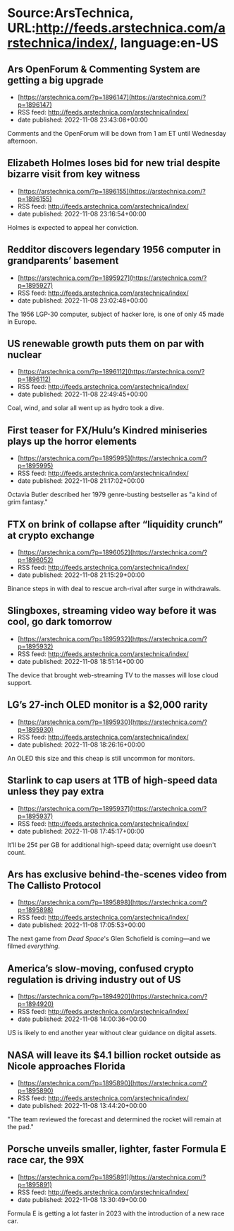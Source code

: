 # Source:ArsTechnica, URL:http://feeds.arstechnica.com/arstechnica/index/, language:en-US

## Ars OpenForum & Commenting System are getting a big upgrade
 - [https://arstechnica.com/?p=1896147](https://arstechnica.com/?p=1896147)
 - RSS feed: http://feeds.arstechnica.com/arstechnica/index/
 - date published: 2022-11-08 23:43:08+00:00

Comments and the OpenForum will be down from 1 am ET until Wednesday afternoon.

## Elizabeth Holmes loses bid for new trial despite bizarre visit from key witness
 - [https://arstechnica.com/?p=1896155](https://arstechnica.com/?p=1896155)
 - RSS feed: http://feeds.arstechnica.com/arstechnica/index/
 - date published: 2022-11-08 23:16:54+00:00

Holmes is expected to appeal her conviction.

## Redditor discovers legendary 1956 computer in grandparents’ basement
 - [https://arstechnica.com/?p=1895927](https://arstechnica.com/?p=1895927)
 - RSS feed: http://feeds.arstechnica.com/arstechnica/index/
 - date published: 2022-11-08 23:02:48+00:00

The 1956 LGP-30 computer, subject of hacker lore, is one of only 45 made in Europe.

## US renewable growth puts them on par with nuclear
 - [https://arstechnica.com/?p=1896112](https://arstechnica.com/?p=1896112)
 - RSS feed: http://feeds.arstechnica.com/arstechnica/index/
 - date published: 2022-11-08 22:49:45+00:00

Coal, wind, and solar all went up as hydro took a dive.

## First teaser for FX/Hulu’s Kindred miniseries plays up the horror elements
 - [https://arstechnica.com/?p=1895995](https://arstechnica.com/?p=1895995)
 - RSS feed: http://feeds.arstechnica.com/arstechnica/index/
 - date published: 2022-11-08 21:17:02+00:00

Octavia Butler described her 1979 genre-busting bestseller as "a kind of grim fantasy."

## FTX on brink of collapse after “liquidity crunch” at crypto exchange
 - [https://arstechnica.com/?p=1896052](https://arstechnica.com/?p=1896052)
 - RSS feed: http://feeds.arstechnica.com/arstechnica/index/
 - date published: 2022-11-08 21:15:29+00:00

Binance steps in with deal to rescue arch-rival after surge in withdrawals.

## Slingboxes, streaming video way before it was cool, go dark tomorrow
 - [https://arstechnica.com/?p=1895932](https://arstechnica.com/?p=1895932)
 - RSS feed: http://feeds.arstechnica.com/arstechnica/index/
 - date published: 2022-11-08 18:51:14+00:00

The device that brought web-streaming TV to the masses will lose cloud support.

## LG’s 27-inch OLED monitor is a $2,000 rarity
 - [https://arstechnica.com/?p=1895930](https://arstechnica.com/?p=1895930)
 - RSS feed: http://feeds.arstechnica.com/arstechnica/index/
 - date published: 2022-11-08 18:26:16+00:00

An OLED this size and this cheap is still uncommon for monitors.

## Starlink to cap users at 1TB of high-speed data unless they pay extra
 - [https://arstechnica.com/?p=1895937](https://arstechnica.com/?p=1895937)
 - RSS feed: http://feeds.arstechnica.com/arstechnica/index/
 - date published: 2022-11-08 17:45:17+00:00

It'll be 25¢ per GB for additional high-speed data; overnight use doesn't count.

## Ars has exclusive behind-the-scenes video from The Callisto Protocol
 - [https://arstechnica.com/?p=1895898](https://arstechnica.com/?p=1895898)
 - RSS feed: http://feeds.arstechnica.com/arstechnica/index/
 - date published: 2022-11-08 17:05:53+00:00

The next game from <em>Dead Space</em>'s Glen Schofield is coming—and we filmed <em>everything</em>.

## America’s slow-moving, confused crypto regulation is driving industry out of US
 - [https://arstechnica.com/?p=1894920](https://arstechnica.com/?p=1894920)
 - RSS feed: http://feeds.arstechnica.com/arstechnica/index/
 - date published: 2022-11-08 14:00:36+00:00

US is likely to end another year without clear guidance on digital assets.

## NASA will leave its $4.1 billion rocket outside as Nicole approaches Florida
 - [https://arstechnica.com/?p=1895890](https://arstechnica.com/?p=1895890)
 - RSS feed: http://feeds.arstechnica.com/arstechnica/index/
 - date published: 2022-11-08 13:44:20+00:00

"The team reviewed the forecast and determined the rocket will remain at the pad."

## Porsche unveils smaller, lighter, faster Formula E race car, the 99X
 - [https://arstechnica.com/?p=1895891](https://arstechnica.com/?p=1895891)
 - RSS feed: http://feeds.arstechnica.com/arstechnica/index/
 - date published: 2022-11-08 13:30:49+00:00

Formula E is getting a lot faster in 2023 with the introduction of a new race car.


